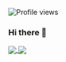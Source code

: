 ![Profile views](https://gpvc.arturio.dev/Ainiall)
### Hi there 👋

<a href="https://github.com/Ainiall">
  <img align="center" src="https://github-readme-stats.vercel.app/api?username=Ainiall&show_icons=true&count_private=true&theme=material-palenight&line_height=20" />
</a>
<a href="https://github.com/Ainiall">
  <img align="center" src="https://github-readme-stats.vercel.app/api/top-langs/?username=Ainiall&langs_count=10&layout=compact&theme=material-palenight" />
</a>

<!--
**Ainiall/Ainiall** is a ✨ _special_ ✨ repository because its `README.md` (this file) appears on your GitHub profile.

Here are some ideas to get you started:

- 🔭 I’m currently working on ...
- 🌱 I’m currently learning ...
- 👯 I’m looking to collaborate on ...
- 🤔 I’m looking for help with ...
- 💬 Ask me about ...
- 📫 How to reach me: ...
- 😄 Pronouns: ...
- ⚡ Fun fact: ...
-->
